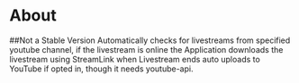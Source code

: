 
# About
##Not a Stable Version
Automatically checks for livestreams from specified youtube channel, if the livestream is online
the Application downloads the livestream using StreamLink when Livestream ends auto uploads to YouTube
if opted in, though it needs youtube-api.
